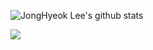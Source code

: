 ![JongHyeok Lee's github stats](https://github-readme-stats.vercel.app/api?username=JONGHYEOKLEEE&show_icons=true&theme=synthwave)


<img src="https://img.shields.io/badge/C#-F7DF1E?style=flat-square&logo=JavaScript&logoColor=black"/></a>
